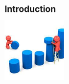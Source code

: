 # Introduction

![Fig. 1 What all &apos;work with data&apos; is about - removing some of it and replacing it with something else.](../.gitbook/assets/work-with-data.jpeg)

